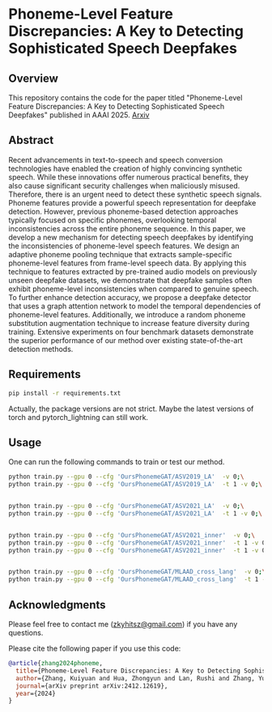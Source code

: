# Phoneme-Level Feature Discrepancies: A Key to Detecting Sophisticated Speech Deepfakes

## Overview
This repository contains the code for the paper titled "Phoneme-Level Feature Discrepancies: A Key to Detecting Sophisticated Speech Deepfakes" published in AAAI 2025.
[Arxiv](https://arxiv.org/abs/2412.12619) 


## Abstract

Recent advancements in text-to-speech and speech conversion technologies have enabled the creation of highly convincing synthetic speech. While these innovations offer numerous practical benefits, they also cause significant security challenges when maliciously misused. Therefore, there is an urgent need to detect these synthetic speech signals. Phoneme features provide a powerful speech representation for deepfake detection. However, previous phoneme-based detection approaches typically focused on specific phonemes, overlooking temporal inconsistencies across the entire phoneme sequence. In this paper, we develop a new mechanism for detecting speech deepfakes by identifying the inconsistencies of phoneme-level speech features. We design an adaptive phoneme pooling technique that extracts sample-specific phoneme-level features from frame-level speech data. By applying this technique to features extracted by pre-trained audio models on previously unseen deepfake datasets, we demonstrate that deepfake samples often exhibit phoneme-level inconsistencies when compared to genuine speech. To further enhance detection accuracy, we propose a deepfake detector that uses a graph attention network to model the temporal dependencies of phoneme-level features. Additionally, we introduce a random phoneme substitution augmentation technique to increase feature diversity during training. Extensive experiments on four benchmark datasets demonstrate the superior performance of our method over existing state-of-the-art detection methods.


## Requirements

```bash
pip install -r requirements.txt
```
Actually, the package versions are not strict. Maybe the latest versions of torch and pytorch_lightning can still work.



## Usage


One can run the following commands to train or test our method.
```bash
python train.py --gpu 0 --cfg 'OursPhonemeGAT/ASV2019_LA'  -v 0;\
python train.py --gpu 0 --cfg 'OursPhonemeGAT/ASV2019_LA'  -t 1 -v 0;\


python train.py --gpu 0 --cfg 'OursPhonemeGAT/ASV2021_LA'  -v 0;\
python train.py --gpu 0 --cfg 'OursPhonemeGAT/ASV2021_LA'  -t 1 -v 0;\


python train.py --gpu 0 --cfg 'OursPhonemeGAT/ASV2021_inner'  -v 0;\
python train.py --gpu 0 --cfg 'OursPhonemeGAT/ASV2021_inner'  -t 1 -v 0;\
python train.py --gpu 0 --cfg 'OursPhonemeGAT/ASV2021_inner'  -t 1 -v 0 --test_noise 1 --test_noise_level 20 --test_noise_type 'bg';\


python train.py --gpu 0 --cfg 'OursPhonemeGAT/MLAAD_cross_lang'  -v 0;\
python train.py --gpu 0 --cfg 'OursPhonemeGAT/MLAAD_cross_lang'  -t 1 -v 0;\
```



## Acknowledgments

Please feel free to contact me (zkyhitsz@gmail.com) if you have any questions. 


Please cite the following paper if you use this code:
```bibtex
@article{zhang2024phoneme,
  title={Phoneme-Level Feature Discrepancies: A Key to Detecting Sophisticated Speech Deepfakes},
  author={Zhang, Kuiyuan and Hua, Zhongyun and Lan, Rushi and Zhang, Yushu and Guo, Yifang},
  journal={arXiv preprint arXiv:2412.12619},
  year={2024}
}
```